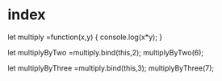 # index
let multiply =function(x,y) {
    console.log(x*y);
}

let multiplyByTwo =multiply.bind(this,2);
multiplyByTwo(6);

let multiplyByThree =multiply.bind(this,3);
multiplyByThree(7);
